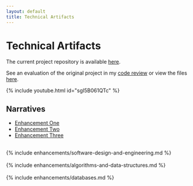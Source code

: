 ```yaml
---
layout: default
title: Technical Artifacts
---
```


# Technical Artifacts

The current project repository is available [here](https://github.com/clintmonroe00/capstone-project/tree/develop).

See an evaluation of the original project in my [code review](https://youtu.be/sgI5B061QTc) or view the files [here](https://github.com/clintmonroe00/CS-340-Client-Server-Development).

{% include youtube.html id="sgI5B061QTc" %}

## Narratives

<div>
  <!-- Tab Navigation -->
  <ul class="nav nav-tabs mt-3">
    <li class="nav-item">
      <a class="nav-link active" data-toggle="tab" href="#enhancement1">Enhancement One</a>
    </li>
    <li class="nav-item">
      <a class="nav-link" data-toggle="tab" href="#enhancement2">Enhancement Two</a>
    </li>
    <li class="nav-item">
      <a class="nav-link" data-toggle="tab" href="#enhancement3">Enhancement Three</a>
    </li>
  </ul>

  <!-- Tab Content -->
  <div class="tab-content">
    <div id="enhancement1" class="container tab-pane active"><br>
      {% include enhancements/software-design-and-engineering.md %}
    </div>
    <div id="enhancement2" class="container tab-pane fade"><br>
      {% include enhancements/algorithms-and-data-structures.md %}
    </div>
    <div id="enhancement3" class="container tab-pane fade"><br>
      {% include enhancements/databases.md %}
    </div>
  </div>
</div>

<script src="https://ajax.googleapis.com/ajax/libs/jquery/3.5.1/jquery.min.js"></script>
<script src="https://cdnjs.cloudflare.com/ajax/libs/popper.js/1.16.0/umd/popper.min.js"></script>
<script src="https://maxcdn.bootstrapcdn.com/bootstrap/4.5.2/js/bootstrap.min.js"></script>
